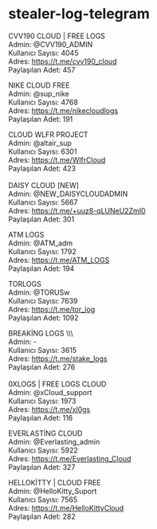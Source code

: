 # stealer-log-telegram

CVV190 CLOUD | FREE LOGS <br>
Admin: @CVV190_ADMIN <br>
Kullanıcı Sayısı: 4045<br>
Adres:  https://t.me/cvv190_cloud <br>
Paylaşılan Adet: 457 <br>

NIKE CLOUD FREE <br>
Admin: @sup_nike <br>
Kullanıcı Sayısı: 4768  <br>
Adres: https://t.me/nikecloudlogs <br>
Paylaşılan Adet: 191 <br>

CLOUD WLFR PROJECT <br>
Admin: @altair_sup <br>
Kullanıcı Sayısı: 6301 <br>
Adres: https://t.me/WlfrCloud <br>
Paylaşılan Adet: 423 <br>
<br>
DAISY CLOUD [NEW] <br>
Admin: @NEW_DAISYCLOUDADMIN <br>
Kullanıcı Sayısı: 5667 <br>
Adres: https://t.me/+uuz8-qLUNeU2ZmI0 <br>
Paylaşılan Adet: 301 <br>

ATM LOGS <br>
Admin: @ATM_adm <br>
Kullanıcı Sayısı: 1792 <br>
Adres: https://t.me/ATM_LOGS <br>
Paylaşılan Adet: 194 <br>

TORLOGS <br>
Admin: @TORUSw <br>
Kullanıcı Sayısı: 7639 <br>
Adres: https://t.me/tor_log <br>
Paylaşılan Adet: 1092 <br>
 
BREAKİNG LOGS \\\\\  <br>
Admin: - <br>
Kullanıcı Sayısı: 3615 <br>
Adres: https://t.me/stake_logs <br>
Paylaşılan Adet: 276 <br>
<br>
0XLOGS | FREE LOGS CLOUD <br>
Admin: @xCloud_support <br>
Kullanıcı Sayısı: 1973 <br>
Adres: https://t.me/xl0gs <br>
Paylaşılan Adet: 116 <br>

EVERLASTİNG CLOUD <br>
Admin: @Everlasting_admin <br>
Kullanıcı Sayısı: 5922 <br>
Adres: https://t.me/Everlasting_Cloud <br>
Paylaşılan Adet: 327 <br>

HELLOKİTTY | CLOUD FREE <br>
Admin: @HelloKitty_Suport <br>
Kullanıcı Sayısı: 7565 <br>
Adres: https://t.me/HelloKittyCloud <br>
Paylaşılan Adet: 282 <br>
